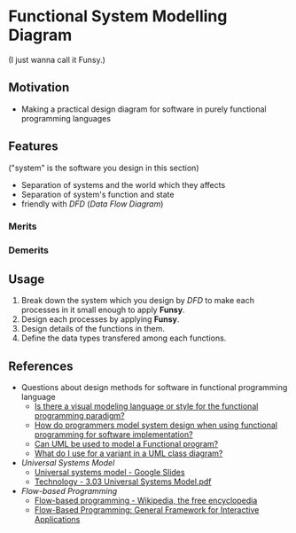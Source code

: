 # Functional System Modelling Diagram
(I just wanna call it Funsy.)

## Motivation

* Making a practical design diagram for software in purely functional
  programming languages


## Features

("system" is the software you design in this section)

* Separation of systems and the world which they affects
* Separation of system's function and state
* friendly with _DFD_ (_Data Flow Diagram_)


### Merits


### Demerits


## Usage

1. Break down the system which you design by _DFD_ to make each processes in it
  small enough to apply **Funsy**.
2. Design each processes by applying **Funsy**. 
3. Design details of the functions in them.
4. Define the data types transfered among each functions.


## References

* Questions about design methods for software in functional programming language
  * [Is there a visual modeling language or style for the functional programming paradigm?](http://stackoverflow.com/questions/1364237/is-there-a-visual-modeling-language-or-style-for-the-functional-programming-para)
  * [How do programmers model system design when using functional programming for software implementation?](http://www.quora.com/How-do-programmers-model-system-design-when-using-functional-programming-for-software-implementation)
  * [Can UML be used to model a Functional program?](http://stackoverflow.com/questions/2457903/can-uml-be-used-to-model-a-functional-program)
  * [What do I use for a variant in a UML class diagram?](http://programmers.stackexchange.com/questions/263130/what-do-i-use-for-a-variant-in-a-uml-class-diagram) 
* _Universal Systems Model_
  * [Universal systems model - Google Slides](https://docs.google.com/presentation/d/131zyaZVb4ZW92XSlC24vFPFFh0j1jyI2upl9fHO04Lk/edit#slide=id.p18)
  * [Technology - 3.03 Universal Systems Model.pdf](http://www.wsfcs.k12.nc.us/cms/lib/NC01001395/Centricity/Domain/1555/3.03_Universal_Systems_Model.pdf)
* _Flow-based Programming_
  * [Flow-based programming - Wikipedia, the free encyclopedia](http://en.wikipedia.org/wiki/Flow-based_programming)
  * [Flow-Based Programming: General Framework for Interactive Applications](http://www.jpaulmorrison.com/fbp/scrmgr.htm)
